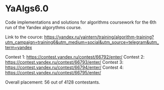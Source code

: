 # YaAlgs6.0
 Code implementations and solutions for algorithms coursework for the 6th run of the Yandex algorythms course. 

Link to the cource: https://yandex.ru/yaintern/training/algorithm-training?utm_campaign=training6&utm_medium=social&utm_source=telegram&utm_term=yandex

Contest 1: https://contest.yandex.ru/contest/66792/enter/
Contest 2: https://contest.yandex.ru/contest/66793/enter/
Contest 3: https://contest.yandex.ru/contest/66794/enter/
Contest 4: https://contest.yandex.ru/contest/66795/enter/

Overall placement: 56 out of 4128 contestants. 